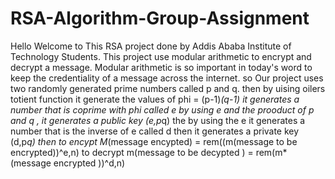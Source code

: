 # RSA-Algorithm-Group-Assignment

Hello Welcome to This RSA project done by Addis Ababa Institute of Technology Students. This project use modular arithmetic to encrypt and decrypt a message.
Modular arithmetic is so important in today's word to keep the credentiality of a message across the internet.
so Our project uses two randomly  generated prime numbers called p and q. 
then by uising oilers totient function it generate the values of phi = (p-1)*(q-1)
it generates a number that is coprime with phi called e
by using e and the prooduct of p and q , it generates a public key (e,p*q) 
the by using the e it generates a number that is the inverse of e called d
then it generates a private key (d,p*q)
then to encypt M*(message encypted) = rem((m(message to be encrypted))^e,n)
to decrypt m(message to be decypted ) = rem(m*(message encrypted ))^d,n)

